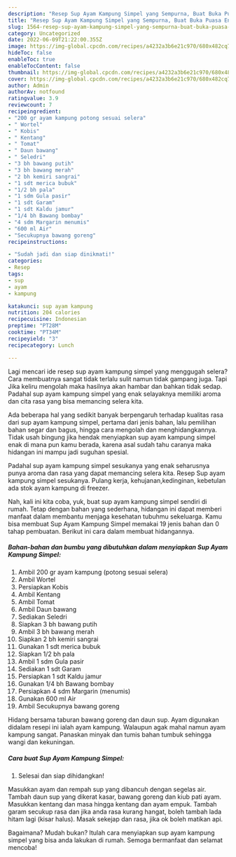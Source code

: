 ```yaml
---
description: "Resep Sup Ayam Kampung Simpel yang Sempurna, Buat Buka Puasa Enak Banget"
title: "Resep Sup Ayam Kampung Simpel yang Sempurna, Buat Buka Puasa Enak Banget"
slug: 1564-resep-sup-ayam-kampung-simpel-yang-sempurna-buat-buka-puasa-enak-banget
category: Uncategorized
date: 2022-06-09T21:22:00.355Z
image: https://img-global.cpcdn.com/recipes/a4232a3b6e21c970/680x482cq70/sup-ayam-kampung-simpel-foto-resep-utama.jpg
hideToc: false
enableToc: true
enableTocContent: false
thumbnail: https://img-global.cpcdn.com/recipes/a4232a3b6e21c970/680x482cq70/sup-ayam-kampung-simpel-foto-resep-utama.jpg
cover: https://img-global.cpcdn.com/recipes/a4232a3b6e21c970/680x482cq70/sup-ayam-kampung-simpel-foto-resep-utama.jpg
author: Admin
authorAv: notfound
ratingvalue: 3.9
reviewcount: 7
recipeingredient:
- "200 gr ayam kampung potong sesuai selera"
- " Wortel"
- " Kobis"
- " Kentang"
- " Tomat"
- " Daun bawang"
- " Seledri"
- "3 bh bawang putih"
- "3 bh bawang merah"
- "2 bh kemiri sangrai"
- "1 sdt merica bubuk"
- "1/2 bh pala"
- "1 sdm Gula pasir"
- "1 sdt Garam"
- "1 sdt Kaldu jamur"
- "1/4 bh Bawang bombay"
- "4 sdm Margarin menumis"
- "600 ml Air"
- "Secukupnya bawang goreng"
recipeinstructions:

- "Sudah jadi dan siap dinikmati!"
categories:
- Resep
tags:
- sup
- ayam
- kampung

katakunci: sup ayam kampung 
nutrition: 204 calories
recipecuisine: Indonesian
preptime: "PT28M"
cooktime: "PT34M"
recipeyield: "3"
recipecategory: Lunch

---
```



Lagi mencari ide resep sup ayam kampung simpel yang menggugah selera? Cara membuatnya sangat tidak terlalu sulit namun tidak gampang juga. Tapi Jika keliru mengolah maka hasilnya akan hambar dan bahkan tidak sedap. Padahal sup ayam kampung simpel yang enak selayaknya memiliki aroma dan cita rasa yang bisa memancing selera kita.


Ada beberapa hal yang sedikit banyak berpengaruh terhadap kualitas rasa dari sup ayam kampung simpel, pertama dari jenis bahan, lalu pemilihan bahan segar dan bagus, hingga cara mengolah dan menghidangkannya. Tidak usah bingung jika hendak menyiapkan sup ayam kampung simpel enak di mana pun kamu berada, karena asal sudah tahu caranya maka hidangan ini mampu jadi suguhan spesial.

Padahal sup ayam kampung simpel sesukanya yang enak seharusnya punya aroma dan rasa yang dapat memancing selera kita. Resep Sup ayam kampung simpel sesukanya. Pulang kerja, kehujanan,kedinginan, kebetulan ada stok ayam kampung di freezer.


Nah, kali ini kita coba, yuk, buat sup ayam kampung simpel sendiri di rumah. Tetap dengan bahan yang sederhana, hidangan ini dapat memberi manfaat dalam membantu menjaga kesehatan tubuhmu sekeluarga. Kamu bisa membuat Sup Ayam Kampung Simpel memakai 19 jenis bahan dan 0 tahap pembuatan. Berikut ini cara dalam membuat hidangannya.

<!--inarticleads1-->

##### Bahan-bahan dan bumbu yang dibutuhkan dalam menyiapkan Sup Ayam Kampung Simpel:

1. Ambil 200 gr ayam kampung (potong sesuai selera)
1. Ambil  Wortel
1. Persiapkan  Kobis
1. Ambil  Kentang
1. Ambil  Tomat
1. Ambil  Daun bawang
1. Sediakan  Seledri
1. Siapkan 3 bh bawang putih
1. Ambil 3 bh bawang merah
1. Siapkan 2 bh kemiri sangrai
1. Gunakan 1 sdt merica bubuk
1. Siapkan 1/2 bh pala
1. Ambil 1 sdm Gula pasir
1. Sediakan 1 sdt Garam
1. Persiapkan 1 sdt Kaldu jamur
1. Gunakan 1/4 bh Bawang bombay
1. Persiapkan 4 sdm Margarin (menumis)
1. Gunakan 600 ml Air
1. Ambil Secukupnya bawang goreng


Hidang bersama taburan bawang goreng dan daun sup. Ayam digunakan didalam resepi ini ialah ayam kampung. Walaupun agak mahal namun ayam kampung sangat. Panaskan minyak dan tumis bahan tumbuk sehingga wangi dan kekuningan. 

<!--inarticleads2-->

##### Cara buat Sup Ayam Kampung Simpel:


1. Selesai dan siap dihidangkan!

Masukkan ayam dan rempah sup yang dibancuh dengan segelas air. Tambah daun sup yang dikerat kasar, bawang goreng dan kiub pati ayam. Masukkan kentang dan masa hingga kentang dan ayam empuk. Tambah garam secukup rasa dan jika anda rasa kurang hangat, boleh tambah lada hitam lagi (kisar halus). Masak sekejap dan rasa, jika ok boleh matikan api. 

Bagaimana? Mudah bukan? Itulah cara menyiapkan sup ayam kampung simpel yang bisa anda lakukan di rumah. Semoga bermanfaat dan selamat mencoba!
